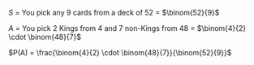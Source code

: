 $S$ = You pick any 9 cards from a deck of 52 = $\binom{52}{9}$

$A$ = You pick 2 Kings from 4 and 7 non-Kings from 48 = $\binom{4}{2} \cdot \binom{48}{7}$

$P(A) = \frac{\binom{4}{2} \cdot \binom{48}{7}}{\binom{52}{9}}$
